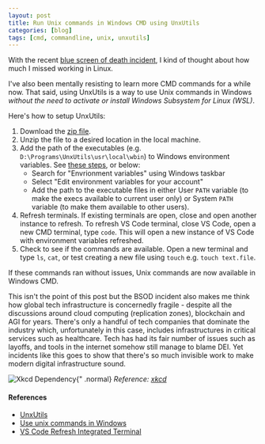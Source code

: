 ```yaml
---
layout: post
title: Run Unix commands in Windows CMD using UnxUtils
categories: [blog]
tags: [cmd, commandline, unix, unxutils]
---
```


With the recent [blue screen of death incident](https://www.nytimes.com/live/2024/07/19/business/global-tech-outage/crowdstrike-outage-flights-banks), I kind of thought about how much I missed working in Linux. 

I've also been mentally resisting to learn more CMD commands for a while now. That said, using UnxUtils is a way to use Unix commands in Windows *without the need to activate or install Windows Subsystem for Linux (WSL)*.

Here's how to setup UnxUtils:

1. Download the [zip file](https://sourceforge.net/projects/unxutils).
2. Unzip the file to a desired location in the local machine.
3. Add the path of the executables (e.g. `D:\Programs\UnxUtils\usr\local\wbin`) to Windows environment variables. See [these steps](https://helpdeskgeek.com/windows-10/add-windows-path-environment-variable/), or below:
    - Search for "Envrionment variables" using Windows taskbar
    - Select "Edit environment variables for your account"
    - Add the path to the executable files in either User `PATH` variable (to make the execs available to current user only) or System `PATH` variable (to make them available to other users).
4. Refresh terminals. If existing terminals are open, close and open another instance to refresh. To refresh VS Code terminal, close VS Code, open a new CMD terminal, type `code`. This will open a new instance of VS Code with environment variables refreshed. 
5. Check to see if the commands are available. Open a new terminal and type `ls`, `cat`, or test creating a new file using `touch` e.g. `touch text.file`.

If these commands ran without issues, Unix commands are now available in Windows CMD.

This isn't the point of this post but the BSOD incident also makes me think how global tech infrastructure is concernedly fragile - despite all the discussions around cloud computing (replication zones), blockchain and AGI for years. There's only a handful of tech companies that dominate the industry which, unfortunately in this case, includes infrastructures in critical services such as healthcare. Tech has had its fair number of issues such as layoffs, and tools in the internet somehow still manage to blame DEI. Yet incidents like this goes to show that there's so much invisible work to make modern digital infrastructure sound.


![Xkcd Dependency](https://imgs.xkcd.com/comics/dependency.png){" .normal}
_Reference: [xkcd](https://xkcd.com/2347/)_

#### References
- [UnxUtils](https://unxutils.sourceforge.net/)
- [Use unix commands in Windows](https://www.techlila.com/use-unix-commands-windows/)
- [VS Code Refresh Integrated Terminal](https://stackoverflow.com/questions/54653343/vs-code-refresh-integrated-terminal-environment-variables-without-restart-logout?rq=1)